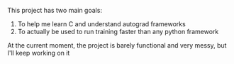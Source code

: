 This project has two main goals:
1. To help me learn C and understand autograd frameworks
2. To actually be used to run training faster than any python framework

At the current moment, the project is barely functional and very messy, but I'll keep working on it